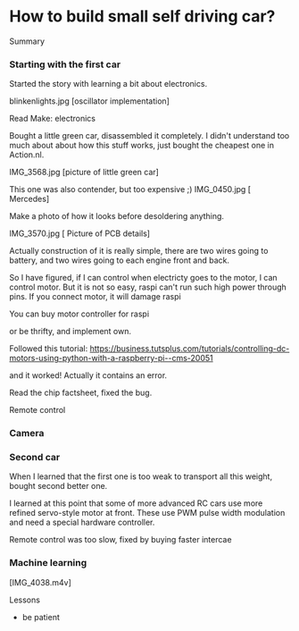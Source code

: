 


# How to build small self driving car?

Summary






### Starting with the first car

Started the story with learning a bit about electronics.

blinkenlights.jpg [oscillator implementation]

Read
Make: electronics

Bought a little green car, disassembled it completely.
I didn't understand too much about about how this stuff works, just bought
the cheapest one in Action.nl.

IMG_3568.jpg [picture of little green car]


This one was also contender, but too expensive ;)
IMG_0450.jpg [ Mercedes]


Make a photo of how it looks before desoldering anything.

IMG_3570.jpg [ Picture of PCB details]


Actually construction of it is really simple, there are two wires
going to battery, and two wires going to each engine front and back.


So I have figured, if I can control when electricty goes to the motor, I
can control motor. But it is not so easy, raspi can't run such
high power through pins. If you connect motor, it will damage raspi

You can buy motor controller for raspi

or be thrifty, and implement own.


Followed this tutorial:
https://business.tutsplus.com/tutorials/controlling-dc-motors-using-python-with-a-raspberry-pi--cms-20051

and it worked! Actually it contains an error.

Read the chip factsheet, fixed the bug.




Remote control



### Camera




### Second car


When I learned that the first one is too weak to transport all this weight,
bought second better one.

I learned at this point that some of more advanced RC cars use more
refined servo-style motor at front. These use PWM pulse width modulation
and need a special hardware controller.


Remote control was too slow, fixed by buying faster intercae


### Machine learning



[IMG_4038.m4v]




Lessons
* be patient

